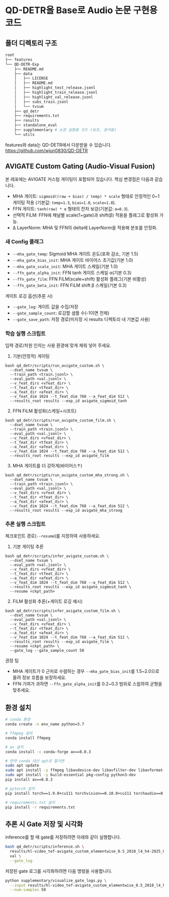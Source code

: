 # QD-DETR을 Base로 Audio 논문 구현용 코드
## 폴더 디렉토리 구조
```bash
root
├── features
└── QD-DETR-Exp
    ├── README.md
    ├── data
    │   ├── LICENSE
    │   ├── README.md
    │   ├── highlight_test_release.jsonl
    │   ├── highlight_train_release.jsonl
    │   ├── highlight_val_release.jsonl
    │   ├── subs_train.jsonl
    │   └── tvsum
    ├── qd_detr
    ├── requirements.txt
    ├── results
    ├── standalone_eval
    ├── supplementary # 논문 실험용 코드 (보조, 분석용)
    └── utils
```
features와 data는 QD-DETR에서 다운받을 수 있습니다.
https://github.com/wjun0830/QD-DETR

## AVIGATE Custom Gating (Audio-Visual Fusion)

본 레포에는 AVIGATE 커스텀 게이팅이 포함되어 있습니다. 핵심 변경점은 다음과 같습니다.
- MHA 게이트: `sigmoid((raw + bias) / temp) * scale` 형태로 안정적인 0~1 게이팅 적용 (기본값: `temp=1.5`, `bias=1.0`, `scale=1.0`).
- FFN 게이트: `tanh(raw) * α` 형태의 잔차 보강(기본값: `α=0.3`).
- 선택적 FiLM: FFN에 채널별 scale(1+gate)과 shift(β) 적용을 플래그로 활성화 가능.
- Δ LayerNorm: MHA 및 FFN의 delta에 LayerNorm을 적용해 분포를 안정화.

### 새 Config 플래그
- `--mha_gate_temp`: Sigmoid MHA 게이트 온도(포화 감소, 기본 1.5)
- `--mha_gate_bias_init`: MHA 게이트 바이어스 초기값(기본 1.0)
- `--mha_gate_scale_init`: MHA 게이트 스케일(기본 1.0)
- `--ffn_gate_alpha_init`: FFN tanh 게이트 스케일 α(기본 0.3)
- `--ffn_gate_film`: FFN FiLM(scale+shift) 활성화 플래그(기본 비활성)
- `--ffn_gate_beta_init`: FFN FiLM shift β 스케일(기본 0.3)

게이트 로깅 옵션(추론 시)
- `--gate_log`: 게이트 값을 수집/저장
- `--gate_sample_count`: 로깅할 샘플 수(-1이면 전체)
- `--gate_save_path`: 저장 경로(미지정 시 results 디렉토리 내 기본값 사용)

### 학습 실행 스크립트
입력 경로/차원 인자는 사용 환경에 맞게 채워 넣어 주세요.

1) 기본(안정적) 게이팅
```
bash qd_detr/scripts/run_avigate_custom.sh \
  --dset_name tvsum \
  --train_path <train.jsonl> \
  --eval_path <val.jsonl> \
  --v_feat_dirs <vfeat_dir> \
  --t_feat_dir <tfeat_dir> \
  --a_feat_dir <afeat_dir> \
  --v_feat_dim 1024 --t_feat_dim 768 --a_feat_dim 512 \
  --results_root results --exp_id avigate_sigmoid_tanh
```

2) FFN FiLM 활성화(스케일+시프트)
```
bash qd_detr/scripts/run_avigate_custom_film.sh \
  --dset_name tvsum \
  --train_path <train.jsonl> \
  --eval_path <val.jsonl> \
  --v_feat_dirs <vfeat_dir> \
  --t_feat_dir <tfeat_dir> \
  --a_feat_dir <afeat_dir> \
  --v_feat_dim 1024 --t_feat_dim 768 --a_feat_dim 512 \
  --results_root results --exp_id avigate_film
```

3) MHA 게이트를 더 강하게(바이어스↑)
```
bash qd_detr/scripts/run_avigate_custom_mha_strong.sh \
  --dset_name tvsum \
  --train_path <train.jsonl> \
  --eval_path <val.jsonl> \
  --v_feat_dirs <vfeat_dir> \
  --t_feat_dir <tfeat_dir> \
  --a_feat_dir <afeat_dir> \
  --v_feat_dim 1024 --t_feat_dim 768 --a_feat_dim 512 \
  --results_root results --exp_id avigate_mha_strong
```

### 추론 실행 스크립트
체크포인트 경로(`--resume`)를 지정하여 사용하세요.

1) 기본 게이팅 추론
```
bash qd_detr/scripts/infer_avigate_custom.sh \
  --dset_name tvsum \
  --eval_path <val.jsonl> \
  --v_feat_dirs <vfeat_dir> \
  --t_feat_dir <tfeat_dir> \
  --a_feat_dir <afeat_dir> \
  --v_feat_dim 1024 --t_feat_dim 768 --a_feat_dim 512 \
  --results_root results --exp_id avigate_sigmoid_tanh \
  --resume <ckpt_path>
```

2) FiLM 활성화 추론(+게이트 로깅 예시)
```
bash qd_detr/scripts/infer_avigate_custom_film.sh \
  --dset_name tvsum \
  --eval_path <val.jsonl> \
  --v_feat_dirs <vfeat_dir> \
  --t_feat_dir <tfeat_dir> \
  --a_feat_dir <afeat_dir> \
  --v_feat_dim 1024 --t_feat_dim 768 --a_feat_dim 512 \
  --results_root results --exp_id avigate_film \
  --resume <ckpt_path> \
  --gate_log --gate_sample_count 50
```

권장 팁
- MHA 게이트가 0 근처로 수렴하는 경우 `--mha_gate_bias_init`를 1.5~2.0으로 올려 정보 흐름을 보장하세요.
- FFN 기여가 과하면 `--ffn_gate_alpha_init`를 0.2~0.3 범위로 스윕하여 균형을 맞추세요.

## 환경 설치
```bash
# conda 환경
conda create -n env_name python=3.7

# ffmpeg 설치
conda install ffmpeg

# av 설치
conda install -c conda-forge av==8.0.3

# 만약 conda 대신 apt로 할거면
sudo apt update
sudo apt install -y ffmpeg libavdevice-dev libavfilter-dev libavformat-dev libavcodec-dev libswscale-dev libavutil-dev
sudo apt install -y build-essential pkg-config python3-dev
pip install av==8.0.3

# pytorch 설치
pip install torch==1.9.0+cu111 torchvision==0.10.0+cu111 torchaudio==0.9.0 -f https://download.pytorch.org/whl/torch_stable.html

# requirements.txt 설치
pip install -r requirements.txt

```

## 추론 시 Gate 저장 및 시각화

inference를 할 때 gate를 저장하려면 아래와 같이 실행합니다.

```bash
bash qd_detr/scripts/inference.sh \
  results/hl-video_tef-avigate_custom_elementwise_0.5_2018_l4_h4-2025_07_18_16_07_40/model_best.ckpt \
  val \
  --gate_log
```

저장된 gate 로그를 시각화하려면 다음 명령을 사용합니다.

```bash
python supplementary/visualize_gate_logs.py \
  --input results/hl-video_tef-avigate_custom_elementwise_0.5_2018_l4_h4-2025_07_18_16_07_40/gate_logs_val_Nall.jsonl \
  --num-samples 50
```
